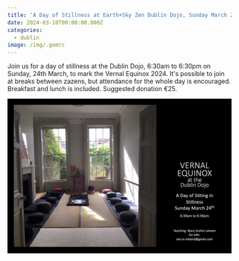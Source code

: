 ```yaml
---
title: 'A Day of Stillness at Earth+Sky Zen Dublin Dojo, Sunday March 24th'
date: 2024-03-10T00:00:00.000Z
categories:
  - dublin
image: /img/.gemrc
---
```


Join us for a day of stillness at the Dublin Dojo, 6:30am to 6:30pm on Sunday, 24th March, to mark the Vernal Equinox 2024. It's possible to join at breaks between zazens, but attendance for the whole day is encouraged. Breakfast and lunch is included. Suggested donation €25.

![](/img/equinox24_dayb+w.jpg)
